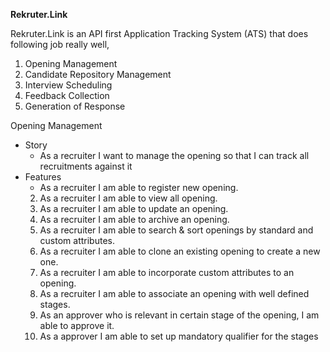 **Rekruter.Link**

Rekruter.Link is an API first Application Tracking System (ATS) that does following job really well,

1. Opening Management
2. Candidate Repository Management
3. Interview Scheduling
4. Feedback Collection
5. Generation of Response

Opening Management

- Story
  - As a recruiter I want to manage the opening so that I can track all recruitments against it
- Features
  - As a recruiter I am able to register new opening.
  2. As a recruiter I am able to view all opening.
  3. As a recruiter I am able to update an opening.
  4. As a recruiter I am able to archive an opening.
  5. As a recruiter I am able to search & sort openings by standard and custom attributes.
  6. As a recruiter I am able to clone an existing opening to create a new one.
  7. As a recruiter I am able to incorporate custom attributes to an opening.
  8. As a recruiter I am able to associate an opening with well defined stages.
  9. As an approver who is relevant in certain stage of the opening, I am able to approve it.
  10. As a approver I am able to set up mandatory qualifier for the stages